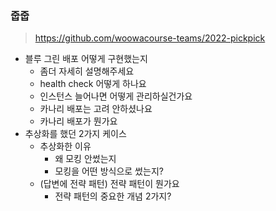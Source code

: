 ### 줍줍

> https://github.com/woowacourse-teams/2022-pickpick

- 블루 그린 배포 어떻게 구현했는지
    - 좀더 자세히 설명해주세요
    - health check 어떻게 하나요
    - 인스턴스 늘어나면 어떻게 관리하실건가요
    - 카나리 배포는 고려 안하셨나요
    - 카나리 배포가 뭔가요
- 추상화를 했던 2가지 케이스
    - 추상화한 이유
        - 왜 모킹 안썼는지
        - 모킹을 어떤 방식으로 썼는지?
    - (답변에 전략 패턴) 전략 패턴이 뭔가요
        - 전략 패턴의 중요한 개념 2가지?
